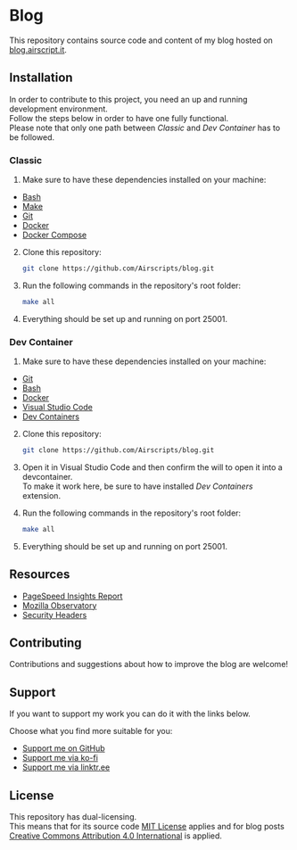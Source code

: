 # Blog
This repository contains source code and content of my blog hosted on [blog.airscript.it](https://blog.airscript.it).

## Installation
In order to contribute to this project, you need an up and running development environment.  
Follow the steps below in order to have one fully functional.  
Please note that only one path between *Classic* and *Dev Container* has to be followed.

### Classic  

1. Make sure to have these dependencies installed on your machine:
- [Bash](https://www.gnu.org/software/bash/)
- [Make](https://www.gnu.org/software/make/)
- [Git](https://git-scm.com/book/en/v2/Getting-Started-Installing-Git)
- [Docker](https://docs.docker.com/get-docker/)
- [Docker Compose](https://docs.docker.com/compose/install/)

2. Clone this repository: 
    ```bash
    git clone https://github.com/Airscripts/blog.git
    ```

3. Run the following commands in the repository's root folder:
    ```bash
    make all
    ```

4. Everything should be set up and running on port 25001.

### Dev Container  

1. Make sure to have these dependencies installed on your machine:
- [Git](https://git-scm.com/book/en/v2/Getting-Started-Installing-Git)
- [Bash](https://www.gnu.org/software/bash/)
- [Docker](https://docs.docker.com/get-docker/)
- [Visual Studio Code](https://code.visualstudio.com/Download)
- [Dev Containers](https://marketplace.visualstudio.com/items?itemName=ms-vscode-remote.remote-containers)

2. Clone this repository: 
    ```bash
    git clone https://github.com/Airscripts/blog.git
    ```

3. Open it in Visual Studio Code and then confirm the will to open it into a devcontainer.  
To make it work here, be sure to have installed *Dev Containers* extension.

4. Run the following commands in the repository's root folder:
    ```bash
    make all
    ```

5. Everything should be set up and running on port 25001.

## Resources
- [PageSpeed Insights Report](https://pagespeed.web.dev/report?url=https%3A%2F%2Fblog.airscript.it%2F)  
- [Mozilla Observatory](https://observatory.mozilla.org/analyze/blog.airscript.it)  
- [Security Headers](https://securityheaders.com/?q=blog.airscript.it&hide=on&followRedirects=on)

## Contributing
Contributions and suggestions about how to improve the blog are welcome!

## Support
If you want to support my work you can do it with the links below.  

Choose what you find more suitable for you:  
- [Support me on GitHub](https://github.com/sponsors/Airscripts)  
- [Support me via ko-fi](https://ko-fi.com/airscript)
- [Support me via linktr.ee](https://linktr.ee/airscript)

## License
This repository has dual-licensing.  
This means that for its source code [MIT License](https://github.com/Airscripts/blog/blob/main/LICENSE_MIT) applies and for blog posts [Creative Commons Attribution 4.0 International](https://github.com/Airscripts/blog/blob/main/LICENSE_CC_BY_4.0) is applied.
